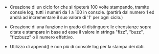 <!--Per l'esercizio di oggi la prima problematica da affrontare sarà:stampare (inizialmente in console) tutti i numeri da 1 a 100-->
- Creazione di un ciclo for che si ripeterà 100 volte stampando, tramite console log, tutti i numeri da 1 a 100 in console.
(partirà dal numero 1 ed andrà ad incrementare il suo valore di '1' per ogni ciclo.)

<!--La seconda problematica sarà fare in modo di stampare "fizz" per ogni numero che è multiplo di 3, "buzz" per ogni numero multiplo di 5 e, infine, "fizzBuzz" per ogni numero multiplo sia di 3 che di 5. -->
- Creazione di una funzione in grado di distinguere le circostanze sopra citate e stampare in base ad esse il valore in stringa "fizz", "buzz", "fizzbuzz" o il numero effettivo.

<!--Per la realizzazione degli obbiettivi bonus sarà necerraio stampare i dati sulla pagina web-->

- Utilizzo di append() e non più di console log per la stampa dei dati.